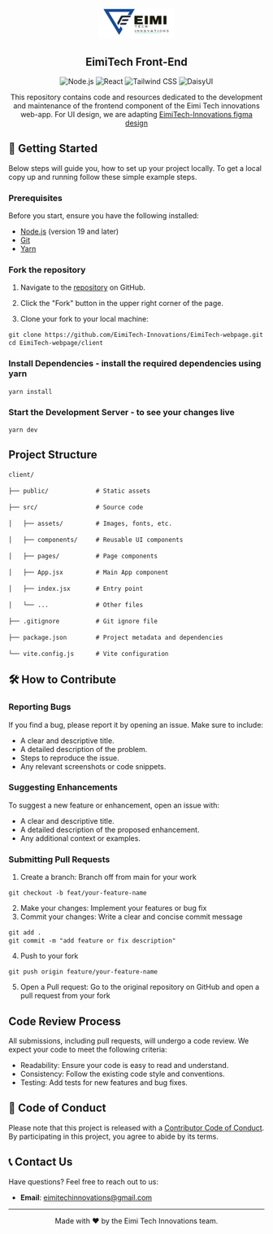 <div align="center">
  <br>
  <img alt="logo" src="./src/assets/eimitech.png" width="150"/>
  <h2> EimiTech Front-End </h2>
  
![Node.js](https://img.shields.io/badge/Node.js-green?style=for-the-badge&logo=Node.js&)
![React](https://img.shields.io/badge/React-blue?style=for-the-badge&logo=React)
![Tailwind CSS](https://img.shields.io/badge/Tailwind_CSS-38B2AC?style=for-the-badge&logo=tailwind-css&logoColor=white)
![DaisyUI](https://img.shields.io/badge/DaisyUI-1AD1A5?style=for-the-badge&logo=DaisyUI)

This repository contains code and resources dedicated to the development and maintenance of the frontend component of the Eimi Tech innovations web-app. For UI design, we are adapting [EimiTech-Innovations figma design](https://www.figma.com/design/LG35XoVwlRfcw7n4JtbnZx/EIMITECH?node-id=0-1&t=EOC7L757nVGZZSfo-1)
</div>

## 🚀 Getting Started

Below steps will guide you, how to set up your project locally. To get a local copy up and running follow these simple example steps.

### Prerequisites

Before you start, ensure you have the following installed:

- [Node.js](https://nodejs.org/) (version 19 and later)
- [Git](https://git-scm.com/)
- [Yarn](https://yarnpkg.com/)

### Fork the repository
 
1. Navigate to the [repository](https://github.com/EimiTech-Innovations/EimiTech-webpage/tree/main/client) on GitHub.

1. Click the "Fork" button in the upper right corner of the page.
1. Clone your fork to your local machine:
```
git clone https://github.com/EimiTech-Innovations/EimiTech-webpage.git
cd EimiTech-webpage/client
```
### Install Dependencies - install the required dependencies using yarn 
```dotnetcli
yarn install 
```
### Start the Development Server - to see your changes live 
```
yarn dev 
```

## Project Structure
```
client/

├── public/             # Static assets

├── src/                # Source code

│   ├── assets/         # Images, fonts, etc.

│   ├── components/     # Reusable UI components

│   ├── pages/          # Page components

│   ├── App.jsx         # Main App component

│   ├── index.jsx       # Entry point

│   └── ...             # Other files

├── .gitignore          # Git ignore file

├── package.json        # Project metadata and dependencies

└── vite.config.js      # Vite configuration
```

## 🛠️ How to Contribute
### Reporting Bugs
If you find a bug, please report it by opening an issue. Make sure to include:

- A clear and descriptive title.
- A detailed description of the problem.
- Steps to reproduce the issue.
- Any relevant screenshots or code snippets.


### Suggesting Enhancements
To suggest a new feature or enhancement, open an issue with:

- A clear and descriptive title.
- A detailed description of the proposed enhancement.
- Any additional context or examples.


###  Submitting Pull Requests 
1. Create a branch: Branch off from main for your work
``` 
git checkout -b feat/your-feature-name
```
2. Make your changes: Implement your features or bug fix 
3. Commit your changes: Write a clear and concise commit message

```
git add .
git commit -m "add feature or fix description"
```
4. Push to your fork
```
git push origin feature/your-feature-name
```

5. Open a Pull request: Go to the original repository on GitHub and open a pull request from your fork

## Code Review Process 
All submissions, including pull requests, will undergo a code review. We expect your code to meet the following criteria:

- Readability: Ensure your code is easy to read and understand.
- Consistency: Follow the existing code style and conventions.
- Testing: Add tests for new features and bug fixes.

## 📄 Code of Conduct

Please note that this project is released with a [Contributor Code of Conduct](https://github.com/EimiTech-Innovations/.github/blob/main/profile/CODE_OF_CONDUCT.md). By participating in this project, you agree to abide by its terms.

## 📞 Contact Us

Have questions? Feel free to reach out to us:
- **Email**: eimitechinnovations@gmail.com


<!-- ## ⭐ Acknowledgements

We would like to thank the following individuals and organizations for their support:
-  -->

---

<p align="center">
  Made with ❤️ by the Eimi Tech Innovations team.
</p>
